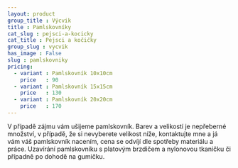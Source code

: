 ```yaml
---
layout: product
group_title : Výcvik
title : Pamlskovníky
cat_slug : pejsci-a-kocicky
cat_title : Pejsci a kočičky
group_slug : vycvik
has_image : False
slug : pamlskovniky
pricing:
  - variant : Pamlskovník 10x10cm
    price   : 90
  - variant : Pamlskovník 15x15cm
    price   : 130
  - variant : Pamlskovník 20x20cm
    price   : 170
---
```


V případě zájmu vám ušijeme pamlskovník. Barev a velikostí je nepřeberné množství, v případě, že si nevyberete velikost níže, kontaktujte mne a já vám váš pamlskovník nacením, cena se odvíjí dle spotřeby materiálu a práce. Uzavírání pamlskovníku s platovým brzdičem a nylonovou tkaničku či případně po dohodě na gumičku.

